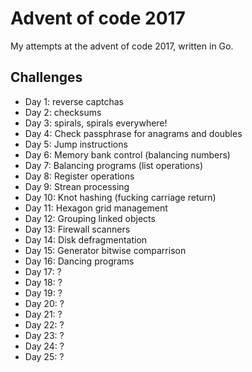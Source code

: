 # Advent of code 2017

My attempts at the advent of code 2017, written in Go.

## Challenges
* Day 1: reverse captchas
* Day 2: checksums
* Day 3: spirals, spirals everywhere!
* Day 4: Check passphrase for anagrams and doubles
* Day 5: Jump instructions
* Day 6: Memory bank control (balancing numbers)
* Day 7: Balancing programs (list operations)
* Day 8: Register operations
* Day 9: Strean processing
* Day 10: Knot hashing (fucking carriage return)
* Day 11: Hexagon grid management
* Day 12: Grouping linked objects
* Day 13: Firewall scanners
* Day 14: Disk defragmentation
* Day 15: Generator bitwise comparrison
* Day 16: Dancing programs
* Day 17: ?
* Day 18: ?
* Day 19: ?
* Day 20: ?
* Day 21: ?
* Day 22: ?
* Day 23: ?
* Day 24: ?
* Day 25: ?
